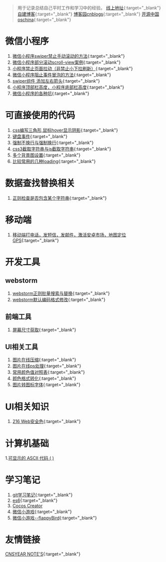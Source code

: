 > 用于记录总结自己平时工作和学习中的经验。
[线上地址](https://haley168.github.io/blog/){:target="_blank"} 
[自建博客](http://www.nobug1688.com/2017/08/16/usemore/){:target="_blank"} 
[博客园cnblogs](http://www.cnblogs.com/haley168/){:target="_blank"} 
[开源中国oschina](https://haley1688.oschina.io/toolshaley/index.html){:target="_blank"}

# 微信小程序
1. [微信小程序swiper禁止手动滚动的方法](http://www.nobug1688.com/2018/07/27/%e5%be%ae%e4%bf%a1%e5%b0%8f%e7%a8%8b%e5%ba%8fswiper%e7%a6%81%e6%ad%a2%e6%89%8b%e5%8a%a8%e6%bb%9a%e5%8a%a8%e7%9a%84%e6%96%b9%e6%b3%95/){:target="_blank"}
1. [微信小程序部分滚动scroll-view案例](http://www.nobug1688.com/2018/05/21/%e5%be%ae%e4%bf%a1%e5%b0%8f%e7%a8%8b%e5%ba%8f%e9%83%a8%e5%88%86%e6%bb%9a%e5%8a%a8scroll-view%e6%a1%88%e4%be%8b/){:target="_blank"}
1. [小程序禁止页面拉动（非禁止小下拉刷新）](http://www.nobug1688.com/2018/05/16/%e5%b0%8f%e7%a8%8b%e5%ba%8f%e7%a6%81%e6%ad%a2%e9%a1%b5%e9%9d%a2%e6%8b%89%e5%8a%a8%ef%bc%88%e9%9d%9e%e7%a6%81%e6%ad%a2%e5%b0%8f%e4%b8%8b%e6%8b%89%e5%88%b7%e6%96%b0%ef%bc%89/){:target="_blank"}
1. [微信小程序阻止事件冒泡的方法](http://www.nobug1688.com/2018/04/10/%e5%be%ae%e4%bf%a1%e5%b0%8f%e7%a8%8b%e5%ba%8f%e9%98%bb%e6%ad%a2%e4%ba%8b%e4%bb%b6%e5%86%92%e6%b3%a1%e7%9a%84%e6%96%b9%e6%b3%95/){:target="_blank"}
1. [swiper组件 添加左右箭头](http://www.nobug1688.com/2018/04/19/swiper%e7%bb%84%e4%bb%b6-%e6%b7%bb%e5%8a%a0%e5%b7%a6%e5%8f%b3%e7%ae%ad%e5%a4%b4/){:target="_blank"}
1. [小程序顶部栏高度，小程序底部栏高度](http://www.nobug1688.com/2018/05/08/%e5%b0%8f%e7%a8%8b%e5%ba%8f%e9%a1%b6%e9%83%a8%e6%a0%8f%e9%ab%98%e5%ba%a6%ef%bc%8c%e5%b0%8f%e7%a8%8b%e5%ba%8f%e5%ba%95%e9%83%a8%e6%a0%8f%e9%ab%98%e5%ba%a6/){:target="_blank"}
1. [微信小程序的各种坑](pages/weixin.md){:target="_blank"}


# 可直接使用的代码
1. [css编写三角形,鼠标hover显示阴影](https://www.cnblogs.com/haley168/p/shadow.html){:target="_blank"}
2. [键盘事件](https://www.cnblogs.com/haley168/p/wrong.html){:target="_blank"}
1. [强制不换行与强制换行](https://www.cnblogs.com/haley168/p/wrong.html){:target="_blank"}
1. [css3截取字符串与js截取字符串](https://www.cnblogs.com/haley168/p/wrong.html){:target="_blank"}
1. [多个背景图设置](https://www.cnblogs.com/haley168/p/wrong.html){:target="_blank"}
1. [比较常用的几种loading](http://www.jq22.com/jquery-info4405){:target="_blank"}

# 数据查找替换相关
1. [正则检查是否包含某个字符串](https://www.cnblogs.com/haley168/p/wrong.html){:target="_blank"}

# 移动端
1. [移动端打电话，发短信，发邮件，激活安卓市场，地图定位GPS](https://www.cnblogs.com/haley168/p/wrong.html){:target="_blank"}

# 开发工具
## webstorm
1. [webstorm正则批量搜索与替换](https://www.cnblogs.com/haley168/p/search.html){:target="_blank"}
1. [webstorm默认编码格式修改](/pages/webstorm.md){:target="_blank"}

## 前端工具
1. [屏幕尺寸获取](https://haley1688.oschina.io/toolshaley/pages/getWidth.html){:target="_blank"}

## UI相关工具
1. [图片在线压缩](https://tinypng.com/){:target="_blank"}
1. [图片在线ps处理](http://www.uupoop.com/ps/){:target="_blank"}
1. [常用颜色值对照表](http://tool.oschina.net/commons?type=3){:target="_blank"}
1. [颜色格式转化](https://haley1688.oschina.io/pages/colorTransformation.html){:target="_blank"}
1. [图片转图标字体](https://haley1688.oschina.io/pages/icoFont/index.html){:target="_blank"}

# UI相关知识
1. [216 Web安全色](http://www.h-ui.net/websafecolors.shtml){:target="_blank"}

# 计算机基础
1.[可显示的 ASCII 代码 &#40; 	&#41;](https://blog.csdn.net/dayu9216/article/details/75037604)

# 学习笔记
1. [git学习笔记](pages/git.md){:target="_blank"}
1. [es6](pages/es6.md){:target="_blank"}
1. [Cocos Creator](http://forum.cocos.com/t/creator-3-31/39917)
1. [微信小游戏](/pages/weixinSmallGame.md){:target="_blank"}
1. [微信小游戏--flappyBird](/pages/flappyBird.md){:target="_blank"}

# 友情链接
[CNSYEAR NOTE'S](http://cnsyear.com){:target="_blank"}